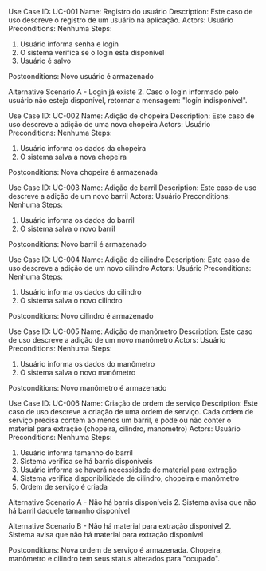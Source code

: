 Use Case ID: UC-001
Name: Registro do usuário
Description: Este caso de uso descreve o registro de um usuário na aplicação.
Actors: Usuário
Preconditions: Nenhuma
Steps:
1. Usuário informa senha e login
2. O sistema verifica se o login está disponível
3. Usuário é salvo 

Postconditions: Novo usuário é armazenado

Alternative Scenario A - Login já existe
2. Caso o login informado pelo usuário não esteja disponível, retornar a mensagem: "login indisponível".

Use Case ID: UC-002
Name: Adição de chopeira
Description: Este caso de uso descreve a adição de uma nova chopeira 
Actors: Usuário
Preconditions: Nenhuma
Steps:
1. Usuário informa os dados da chopeira
2. O sistema salva a nova chopeira

Postconditions: Nova chopeira é armazenada

Use Case ID: UC-003
Name: Adição de barril
Description: Este caso de uso descreve a adição de um novo barril
Actors: Usuário
Preconditions: Nenhuma
Steps:
1. Usuário informa os dados do barril
2. O sistema salva o novo barril

Postconditions: Novo barril é armazenado

Use Case ID: UC-004
Name: Adição de cilindro
Description: Este caso de uso descreve a adição de um novo cilindro
Actors: Usuário
Preconditions: Nenhuma
Steps:
1. Usuário informa os dados do cilindro
2. O sistema salva o novo cilindro

Postconditions: Novo cilindro é armazenado

Use Case ID: UC-005
Name: Adição de manômetro
Description: Este caso de uso descreve a adição de um novo manômetro
Actors: Usuário
Preconditions: Nenhuma
Steps:
1. Usuário informa os dados do manômetro
2. O sistema salva o novo manômetro

Postconditions: Novo manômetro é armazenado

Use Case ID: UC-006
Name: Criação de ordem de serviço
Description: Este caso de uso descreve a criação de uma ordem de serviço. Cada ordem de serviço precisa contem ao menos um barril, e pode ou não conter o material para extração (chopeira, cilindro, manometro)
Actors: Usuário
Preconditions: Nenhuma
Steps:
1. Usuário informa tamanho do barril
2. Sistema verifica se há barris disponíveis
3. Usuário informa se haverá necessidade de material para extração
4. Sistema verifica disponibilidade de cilindro, chopeira e manômetro
5. Ordem de serviço é criada

Alternative Scenario A - Não há barris disponíveis
2. Sistema avisa que não há barril daquele tamanho disponível

Alternative Scenario B - Não há material para extração disponível
2. Sistema avisa que não há material para extração disponível

Postconditions: Nova ordem de serviço é armazenada. Chopeira, manômetro e cilindro tem seus status alterados para "ocupado". 


